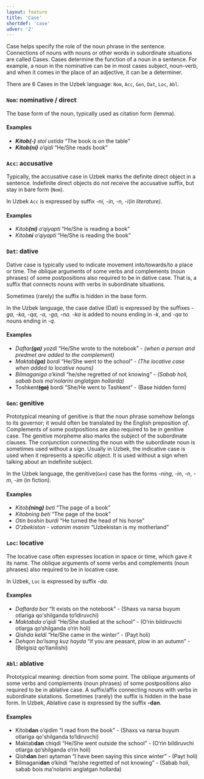 ```yaml
---
layout: feature
title: 'Case'
shortdef: 'case'
udver: '2'
---
```


Case helps specify the role of the noun phrase in the sentence. Connections of nouns with nouns or other words in subordinate situations are called Cases.  Cases determine the function of a noun in a sentence. For example, a noun in the nominative can be in most cases subject, noun-verb, and when it comes in the place of an adjective, it can be a determiner.

There are 6 Cases in the Uzbek language: `Nom`, `Acc`, `Gen`, `Dat`, `Loc`, `Abl`.

### <a name="Nom">`Nom`</a>: nominative / direct

The base form of the noun, typically used as citation form (lemma).

#### Examples

* _<b>Kitob(-)</b> stol ustida_ “The book is on the table”
* _<b>Kitob(ni)</b> o‘qidi_ “He/She reads book”

### <a name="Acc">`Acc`</a>: accusative

Typically, the accusative case in Uzbek marks the definite direct object in a sentence. Indefinite direct objects do not receive the accusative suffix, but stay in bare form
(`Nom`).

In Uzbek `Acc` is expressed by suffix _-ni, -in, -n, -i(in literature)_.

#### Examples

* _Kitob<b>(ni)</b> o‘qiyapti_ “He/She is reading a book”
* _Kitob<b>ni</b> o‘qiyapti_ “He/She is reading the book”

### <a name="Dat">`Dat`</a>: dative

Dative case is typically used to indicate movement into/towards/to a place or time. The oblique arguments of some verbs and complements (noun phrases) of some postpositions also required to be in dative case. That is, a suffix that connects nouns with verbs in subordinate situations. 

Sometimes (rarely) the suffix is hidden in the base form.

In the Uzbek language, the case dative (Dat) is expressed by the suffixes _-ga, -ka, -qa, -a, -ga, -na_. _-ka_ is added to nouns ending in _-k_, and _-qa_ to nouns ending in _-q_.

#### Examples

* _Daftar<b>(ga)</b> yozdi_  “He/She wrote to the notebook” - _(when a person and predmet are added to the complement)_
* _Maktab<b>(ga)</b> bordi_  “He/She went to the school” - _(The locative case when added to locative nouns)_
* _Bilmaganiga o‘kindi_ “he/she regretted of not knowing” - _(Sabab holi, sabab bois ma’nolarini anglatgan hollarda)_
* Toshkent<b>~~(ga)~~</b> bordi “She/He went to Tashkent” - (Base hidden form) 

### <a name="Gen">`Gen`</a>: genitive

Prototypical meaning of genitive is that the noun phrase somehow belongs to its governor; it would often be translated by the English preposition _of_. Complements of some postpositions are also required to be in genitive case.
The genitive morpheme also marks the subject of the subordinate clauses. The conjunction connecting the noun with the subordinate noun is sometimes used without a sign. Usually in Uzbek, the indicative case is used when it represents a specific object. It is used without a sign when talking about an indefinite subject.

In the Uzbek language, the genitive(`Gen`) case has the forms _-ning_, _-in_, _-n_, _-m_, _-im_ (in fiction).

#### Examples

* _Kitob<b>(ning)</b> beti_  “The page of a book”
* _Kitobning beti_  “The page of the book”
* _Otin boshin burdi_ “He turned the head of his horse”
* _O‘zbekiston - vatanim manim_ “Uzbekistan is my motherland” 

### <a name="Loc">`Loc`</a>: locative

The locative case often expresses location in space or time, which gave it its name. The oblique arguments of some verbs and complements (noun phrases) also required to be in locative case.

In Uzbek, `Loc` is expressed by suffix _-da_.

#### Examples
* _Daftarda bor_  “It exists on the notebook” - (Shaxs va narsa buyum otlariga qo'shilganda to‘ldiruvchi)
* _Maktabda o‘qidi_   “He/She studied at the school” - (O‘rin bildiruvchi otlarga qo‘shilganda o‘rin holi)
* _Qishda keldi_ “He/She came in the winter” - (Payt holi)
* _Dehqon bo‘lsang kuz hayda_ “if you are peasant, plow in an autumn” - (Belgisiz qo‘llanilishi) 

### <a name="Abl">`Abl`</a>: ablative

Prototypical meaning: direction from some point. The oblique arguments of some verbs and complements (noun phrases) of some postpositions also required to be in ablative case. A suffix/affix connecting nouns with verbs in subordinate siutations.
Sometimes (rarely) the suffix is hidden in the base form.
In Uzbek, Ablative case is expressed by the suffix <b>-dan</b>.

#### Examples
* Kitob<b>dan</b> o’qidim  “I read from the book” - (Shaxs va narsa buyum otlariga qo'shilganda to‘ldiruvchi)
* Maktab<b>dan</b> chiqdi   “He/She went outside the school” - (O‘rin bildiruvchi otlarga qo‘shilganda o‘rin holi)
* Qish<b>dan</b> beri aytaman “I have been saying this since winter” - (Payt holi)
* Bilmagani<b>dan</b> o‘kindi  “he/she regretted of not knowing” - (Sabab holi, sabab bois ma’nolarini anglatgan hollarda)

<!-- 
Interlanguage links updated June 30, 2024 13:21:49 UTF+5
Sanatbek Matlatipov 
-->
